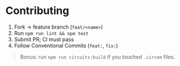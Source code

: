 # Contributing

1. Fork → feature branch (`feat/<name>`)
2. Run `npm run lint && npm test`
3. Submit PR; CI must pass
4. Follow Conventional Commits (`feat:`, `fix:`)

> Bonus: run `npm run circuits:build` if you touched `.circom` files.
